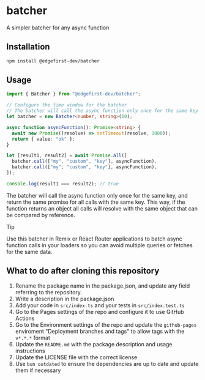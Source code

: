 # batcher

A simpler batcher for any async function

## Installation

```bash
npm install @edgefirst-dev/batcher
```

## Usage

```typescript
import { Batcher } from "@edgefirst-dev/batcher";

// Configure the time window for the batcher
// The batcher will call the async function only once for the same key in this time window
let batcher = new Batcher<number, string>(10);

async function asyncFunction(): Promise<string> {
  await new Promise((resolve) => setTimeout(resolve, 1000));
  return { value: "ok" };
}

let [result1, result2] = await Promise.all([
  batcher.call(["my", "custom", "key"], asyncFunction),
  batcher.call(["my", "custom", "key"], asyncFunction),
]);

console.log(result1 === result2); // true
```

The batcher will call the async function only once for the same key, and return the same promise for all calls with the same key. This way, if the function returns an object all calls will resolve with the same object that can be compared by reference.

> [!TIP]
> Use this batcher in Remix or React Router applications to batch async function calls in your loaders so you can avoid multiple queries or fetches for the same data.

## What to do after cloning this repository

1. Rename the package name in the package.json, and update any field referring to the repository.
2. Write a description in the package.json
3. Add your code in `src/index.ts` and your tests in `src/index.test.ts`
4. Go to the Pages settings of the repo and configure it to use GitHub Actions
5. Go to the Environment settings of the repo and update the `github-pages` enviroment "Deployment branches and tags" to allow tags with the `v*.*.*` format
6. Update the `README.md` with the package description and usage instructions
7. Update the LICENSE file with the correct license
8. Use `bun outdated` to ensure the dependencies are up to date and update them if necessary

